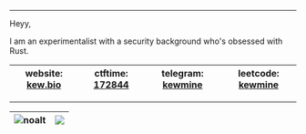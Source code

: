 _____________________________________________________________________________________________________________________________________________
Heyy,


I am an experimentalist with a security background who's obsessed with Rust. 

| website: [kew.bio](https://kew.bio)    |  ctftime: [172844](https://ctftime.org/user/172844 )    |  telegram: [kewmine](https://t.me/kewmine)    |  leetcode: [kewmine](https://leetcode.com/kewmine/)  |
|-------------------------------------|---------------------------------------------------------|-----------------------------------------------|------------------------------------------------------|

_____________________________________________________________________________________________________________________________________________

| <img align="center" src="https://github-readme-stats.vercel.app/api?username=kewmine&show_icons=true&include_all_commits=true&theme=buefy&hide_border=true/" alt="noalt" />| <img align="center" src="https://github-readme-stats.vercel.app/api/top-langs/?username=kewmine&layout=compact&theme=buefy&hide_border=true" /> |
|-|-|
